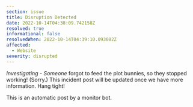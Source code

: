 ```yaml
---
section: issue
title: Disruption Detected
date: 2022-10-14T04:38:09.742158Z
resolved: true
informational: false
resolvedWhen: 2022-10-14T04:39:10.093082Z
affected:
  - Website
severity: disrupted
---
```

*Investigating* - _Someone_ forgot to feed the plot bunnies, so they stopped working! (Sorry.) This incident post will be updated once we have more information. Hang tight!

This is an automatic post by a monitor bot.
        